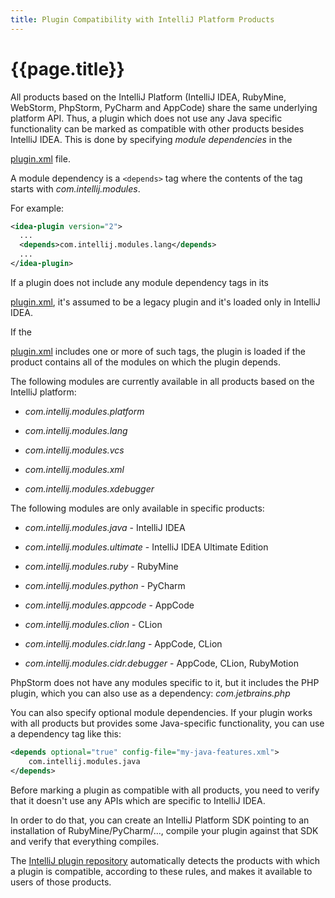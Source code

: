 ```yaml
---
title: Plugin Compatibility with IntelliJ Platform Products
---
```


<!--INITIAL_SOURCE
https://confluence.jetbrains.com/display/IDEADEV/Plugin+Compatibility+with+IntelliJ+Platform+Products
-->

# {{page.title}}

All products based on the IntelliJ Platform (IntelliJ IDEA, RubyMine, WebStorm, PhpStorm, PyCharm and AppCode) share the same underlying platform API. 
Thus, a plugin which does not use any Java specific functionality can be marked as compatible with other products besides IntelliJ IDEA. 
This is done by specifying *module dependencies* in the 
<!--TODO link to sample_plugin file-->
[plugin.xml]() 
file.

A module dependency is a ```<depends>``` tag where the contents of the tag starts with *com.intellij.modules*.
 
For example:

```xml
<idea-plugin version="2">
  ...
  <depends>com.intellij.modules.lang</depends>
  ...
</idea-plugin>
```

If a plugin does not include any module dependency tags in its
<!--TODO link to sample_plugin file--> 
[plugin.xml](),
it's assumed to be a legacy plugin and it's loaded only in IntelliJ IDEA.

If the
<!--TODO link to sample_plugin file--> 
[plugin.xml]() 
includes one or more of such tags, the plugin is loaded if the product contains all of the modules on which the plugin depends.

The following modules are currently available in all products based on the IntelliJ platform:

* *com.intellij.modules.platform*

* *com.intellij.modules.lang*

* *com.intellij.modules.vcs*

* *com.intellij.modules.xml*

* *com.intellij.modules.xdebugger*

The following modules are only available in specific products:

* *com.intellij.modules.java* \- IntelliJ IDEA

* *com.intellij.modules.ultimate* \- IntelliJ IDEA Ultimate Edition

* *com.intellij.modules.ruby* \- RubyMine

* *com.intellij.modules.python* \- PyCharm

* *com.intellij.modules.appcode* \- AppCode

* *com.intellij.modules.clion* \- CLion

* *com.intellij.modules.cidr.lang* \- AppCode, CLion

* *com.intellij.modules.cidr.debugger* \- AppCode, CLion, RubyMotion

PhpStorm does not have any modules specific to it, but it includes the PHP plugin, which you can also use as a dependency: *com.jetbrains.php*

You can also specify optional module dependencies. 
If your plugin works with all products but provides some Java-specific functionality, you can use a dependency tag like this:

```xml
<depends optional="true" config-file="my-java-features.xml">
	com.intellij.modules.java
</depends>
```

Before marking a plugin as compatible with all products, you need to verify that it doesn't use any APIs which are specific to IntelliJ IDEA. 

In order to do that, you can create an IntelliJ Platform SDK pointing to an installation of RubyMine/PyCharm/..., compile your plugin against that SDK and verify that everything compiles.

The 
[IntelliJ plugin repository](http://plugins.intellij.net) 
automatically detects the products with which a plugin is compatible, according to these rules, and makes it available to users of those products.
